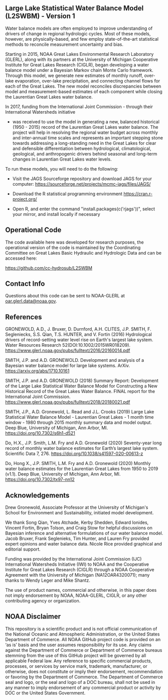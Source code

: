 ## Large Lake Statistical Water Balance Model (L2SWBM) - Version 1

Water balance models are often employed to improve understanding of drivers of change in regional hydrologic 
cycles. Most of these models, however, are physically-based, and few employ state-of-the-art statistical methods
to reconcile measurement uncertainty and bias.

Starting in 2015, NOAA Great Lakes Environmental Research Laboratory (GLERL), along with its partners at the
University of Michigan Cooperative Institute for Great Lakes Research (CIGLR), began developing a water balance
model under a Bayesian Markov chain Monte Carlo framework. Through this model, we generate new estimates of monthly
runoff, over-lake evaporation, over-lake precipitation, and connecting channel flows for each of the Great Lakes. The
new model reconciles discrepancies between model and measurement-based estimates of each component while
closing the Laurentian Great Lakes water balance.

In 2017, funding from the International Joint Commission - through their International Watersheds initiative
- was received to use the model in generating a new, balanced historical (1950 - 2015) record of the Laurentian
Great Lakes water balance. The project will help in resolving the regional water budget across monthly and
inter-annual time scales and represents an important stepping stone towards addressing a long-standing need in
the Great Lakes for clear and defensible differentiation between hydrological, climatological, geological, and
anthropogenic drivers behind seasonal and long-term changes in Laurentian Great Lakes water levels.

To run these models, you will need to do the following:

- Visit the JAGS Sourceforge repository and download JAGS for your computer: 
https://sourceforge.net/projects/mcmc-jags/files/JAGS/

- Download the R statistical programming environment
https://cran.r-project.org/

- Open R, and enter the command "install.packages(c('rjags'))", select your mirror, and install locally if necessary


## Operational Code

The code available here was developed for research purposes, the operational version of the code is maintained by the
Coordinating Committee on Great Lakes Basic Hydraulic and Hydrologic Data and can be accessed here:

https://github.com/cc-hydrosub/L2SWBM

## Contact Info

Questions about this code can be sent to NOAA-GLERL at oar.glerl.data@noaa.gov.

## References

GRONEWOLD, A.D., J. Bruxer, D. Durnford, A.H. CLITES, J.P. SMITH, F. Segleniecks, S.S. Qian, T.S. HUNTER, and V. Fortin (2016)
Hydrological drivers of record-setting water level rise on Earth's largest lake system. Water Resources Research 
52(DOI:10.1002/2015WR018209). https://www.glerl.noaa.gov/pubs/fulltext/2016/20160014.pdf

SMITH, J.P. and A.D. GRONEWOLD. Development and analysis of a Bayesian water balance model for large lake systems. ArXiv.
https://arxiv.org/abs/1710.10161

SMITH, J.P. and A.D. GRONEWOLD (2018) Summary Report: Development of the Large Lake Statistical Water Balance Model for Constructing
a New Historical Record of the Great Lakes Water Balance. FINAL report for the International Joint Commission. 
https://www.glerl.noaa.gov/pubs/fulltext/2018/20180021.pdf

SMITH, J.P., A.D. Gronewold, L. Read and J.L. Crooks (2019) Large Lake Statistical Water Balance Model - Laurentian Great Lakes - 
1 month time window - 1980 through 2015 monthly summary data and model output. Deep Blue, University of Michigan, Ann Arbor, MI.
https://doi.org/10.7302/s6h1-d521

Do, H.X., J.P. Smith, L.M. Fry and A.D. Gronewold (2020) Seventy-year long record of monthly water balance estimates for Earth’s
largest lake system. Scientific Data 7, 276. https://doi.org/10.1038/s41597-020-00613-z

Do, Hong X., J.P. SMITH, L.M. Fry and A.D. Gronewold (2020) Monthly water balance estimates for the Laurentian Great Lakes from 1950 
to 2019 (v1.1).  Deep Blue, University of Michigan, Ann Arbor, MI. https://doi.org/10.7302/tx97-nn12

## Acknowledgements

Drew Gronewold, Associate Professor at the University of Michigan's School for Environment and Sustainability, initiated model
development.

We thank Song Qian, Yves Atchade, Kerby Shedden, Edward Ionides, Vincent Fortin, Bryan Tolson, and Craig Stow for helpful discussions
on Bayesian inference and alternative formulations of our water balance model. Jacob Bruxer, Frank Seglenieks, Tim Hunter, and Lauren
Fry provided expert opinions and water balance data. Nicole Rice provided graphical and editorial support.

Funding was provided by the International Joint Commission (IJC) International Watersheds Initiative (IWI) to NOAA and the Cooperative
Institute for Great Lakes Research (CIGLR) through a NOAA Cooperative Agreement with the University of Michigan (NA12OAR4320071);
many thanks to Wendy Leger and Mike Shantz.

The use of product names, commercial and otherwise, in this paper does not imply endorsement by NOAA, NOAA-GLERL, CIGLR, or any other
contributing agency or organization.

## NOAA Disclaimer 

This repository is a scientific product and is not official communication of the National Oceanic and
Atmospheric Administration, or the United States Department of Commerce. All NOAA GitHub project code is
provided on an ‘as is’ basis and the user assumes responsibility for its use. Any claims against the Department of
Commerce or Department of Commerce bureaus stemming from the use of this GitHub project will be governed
by all applicable Federal law. Any reference to specific commercial products, processes, or services by service
mark, trademark, manufacturer, or otherwise, does not constitute or imply their endorsement, recommendation or
favoring by the Department of Commerce. The Department of Commerce seal and logo, or the seal and logo of a
DOC bureau, shall not be used in any manner to imply endorsement of any commercial product or activity by
DOC or the United States Government.


